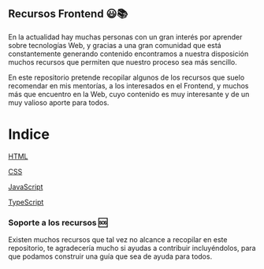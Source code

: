 ## Recursos Frontend 😃📚

En la actualidad hay muchas personas con un gran interés por aprender sobre tecnologías Web, y gracias a una gran comunidad que está constantemente generando contenido encontramos a nuestra disposición muchos recursos que permiten que nuestro proceso sea más sencillo.

En este repositorio pretende recopilar algunos de los recursos que suelo recomendar en mis mentorías, a los interesados en el Frontend, y muchos más que encuentro en la Web, cuyo contenido es muy interesante y de un muy valioso aporte para todos.

# Indice


[HTML](HTML.md)

[CSS](CSS.md)

[JavaScript](JavaScript.md)

[TypeScript](TypeScript.md)

### Soporte a los recursos 🆘

Existen muchos recursos que tal vez no alcance a recopilar en este repositorio, te agradecería mucho si ayudas a contribuir incluyéndolos, para que podamos construir una guía que sea de ayuda para todos.

